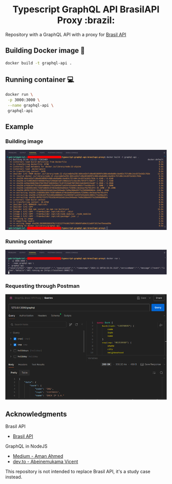 <h1 align="center"> Typescript GraphQL API BrasilAPI Proxy :brazil:</h1>

Repository with a GraphQL API with a proxy for [Brasil API](https://brasilapi.com.br/docs)

## Building Docker image :whale:
``` bash
docker build -t graphql-api .
```

## Running container :computer:
``` bash
docker run \
 -p 3000:3000 \
 --name graphql-api \
 graphql-api
```

## Example

### Building image
![image](https://github.com/gabrielleandro0801/typescript-graphql-api-brasilapi-proxy/blob/master/images/building-image.png)

### Running container
![image](https://github.com/gabrielleandro0801/typescript-graphql-api-brasilapi-proxy/blob/master/images/running-container.png)

### Requesting through Postman
![image](https://github.com/gabrielleandro0801/typescript-graphql-api-brasilapi-proxy/blob/master/images/requesting-through-postman.png)

## Acknowledgments
Brasil API
- [Brasil API](https://brasilapi.com.br/docs)

GraphQL in NodeJS
- [Medium - Aman Ahmed](https://medium.com/@aman.ahmed1897/an-introduction-to-graphql-in-node-js-with-typescript-5bb839d1f26d)
- [dev.to - Abeinemukama Vicent](https://dev.to/abeinevincent/build-a-graphql-api-with-nodejs-and-typescript-a-comprehensive-guide-ajj)

This repository is not intended to replace Brasil API, it's a study case instead.
